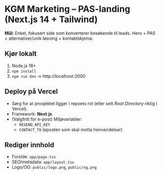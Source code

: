 # KGM Marketing – PAS-landing (Next.js 14 + Tailwind)

**Mål:** Enkel, fokusert side som konverterer besøkende til leads. Hero + PAS + alternativer/unik løsning + kontaktskjema.

## Kjør lokalt
1. Node.js 18+
2. `npm install`
3. `npm run dev` → http://localhost:3000

## Deploy på Vercel
- Sørg for at prosjektet ligger i repoets rot (eller sett *Root Directory* riktig i Vercel).
- Framework: **Next.js**.
- (Valgfritt for e-post) Miljøvariabler:
  - `RESEND_API_KEY`
  - `CONTACT_TO` (eposten som skal motta henvendelser)

## Rediger innhold
- Forside: `app/page.tsx`
- SEO/metadata: `app/layout.tsx`
- Logo/OG: `public/logo.png`, `public/og.png`
